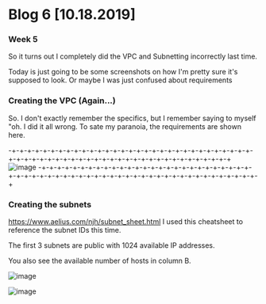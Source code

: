 # Blog 6 [10.18.2019]
### Week 5

So it turns out I completely did the VPC and Subnetting incorrectly last time.

Today is just going to be some screenshots on how I'm pretty sure it's supposed to look. 
Or maybe I was just confused about requirements 

### Creating the VPC (Again...)


So. I don't exactly remember the specifics, but I remember saying to myself "oh. I did it all wrong. To sate my paranoia, the requirements are shown here.

-+-+-+-+-+-+-+-+-+-+-+-+-+-+-+-+-+-+-+-+-+-+-+-+-+-+-+-+-+-+-+-+-+-+-+-+-+-+-+-+-+-+-+-+-+-+-+-+-+-+-+-+-+-+-+-+-+-+-+-+
![image](https://user-images.githubusercontent.com/20525440/67138822-eefba580-f1fd-11e9-9e4b-66782e848cf5.png)
-+-+-+-+-+-+-+-+-+-+-+-+-+-+-+-+-+-+-+-+-+-+-+-+-+-+-+-+-+-+-+-+-+-+-+-+-+-+-+-+-+-+-+-+-+-+-+-+-+-+-+-+-+-+-+-+-+-+-+-+
### Creating the subnets
https://www.aelius.com/njh/subnet_sheet.html
I used this cheatsheet to reference the subnet IDs this time.

The first 3 subnets are public with 1024 available IP addresses.

You also see the available number of hosts in column B.

![image](https://user-images.githubusercontent.com/20525440/67138982-9fb67480-f1ff-11e9-89b9-cea432d68c9d.png)


![image](https://user-images.githubusercontent.com/20525440/67139001-bd83d980-f1ff-11e9-9e19-4819f136947f.png)
